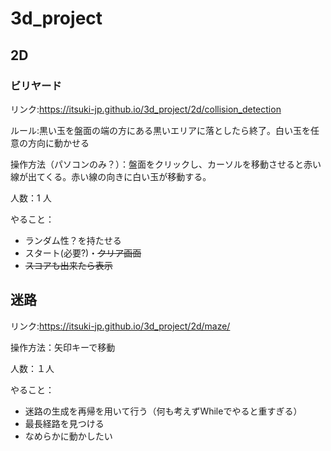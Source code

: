 # 3d_project

## 2D

### ビリヤード

リンク:https://itsuki-jp.github.io/3d_project/2d/collision_detection

ルール:黒い玉を盤面の端の方にある黒いエリアに落としたら終了。白い玉を任意の方向に動かせる

操作方法（パソコンのみ？）：盤面をクリックし、カーソルを移動させると赤い線が出てくる。赤い線の向きに白い玉が移動する。

人数：1 人

やること：

- ランダム性？を持たせる
- スタート(必要?)・~~クリア画面~~
- ~~スコアも出来たら表示~~

## 迷路
リンク:https://itsuki-jp.github.io/3d_project/2d/maze/

操作方法：矢印キーで移動

人数：１人

やること：
- 迷路の生成を再帰を用いて行う（何も考えずWhileでやると重すぎる）
- 最長経路を見つける
- なめらかに動かしたい
